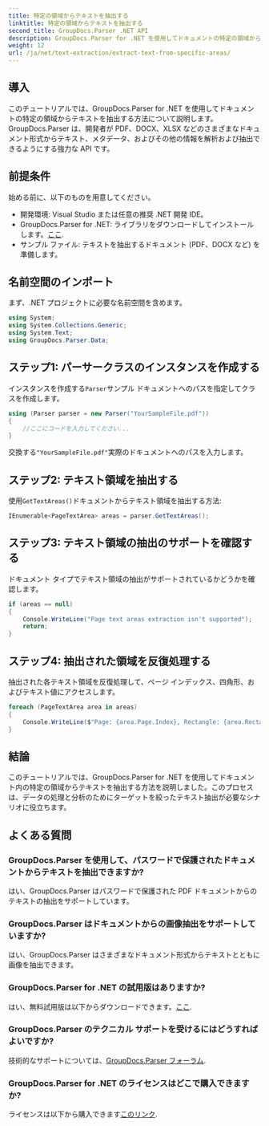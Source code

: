 ```yaml
---
title: 特定の領域からテキストを抽出する
linktitle: 特定の領域からテキストを抽出する
second_title: GroupDocs.Parser .NET API
description: GroupDocs.Parser for .NET を使用してドキュメントの特定の領域からテキストを抽出する方法を学びます。簡単なステップバイステップ ガイド。
weight: 12
url: /ja/net/text-extraction/extract-text-from-specific-areas/
---
```

## 導入
このチュートリアルでは、GroupDocs.Parser for .NET を使用してドキュメントの特定の領域からテキストを抽出する方法について説明します。GroupDocs.Parser は、開発者が PDF、DOCX、XLSX などのさまざまなドキュメント形式からテキスト、メタデータ、およびその他の情報を解析および抽出できるようにする強力な API です。
## 前提条件
始める前に、以下のものを用意してください。
- 開発環境: Visual Studio または任意の推奨 .NET 開発 IDE。
-  GroupDocs.Parser for .NET: ライブラリをダウンロードしてインストールします。[ここ](https://releases.groupdocs.com/parser/net/).
- サンプル ファイル: テキストを抽出するドキュメント (PDF、DOCX など) を準備します。

## 名前空間のインポート
まず、.NET プロジェクトに必要な名前空間を含めます。
```csharp
using System;
using System.Collections.Generic;
using System.Text;
using GroupDocs.Parser.Data;
```
## ステップ1: パーサークラスのインスタンスを作成する
インスタンスを作成する`Parser`サンプル ドキュメントへのパスを指定してクラスを作成します。
```csharp
using (Parser parser = new Parser("YourSampleFile.pdf"))
{
    //ここにコードを入力してください...
}
```
交換する`"YourSampleFile.pdf"`実際のドキュメントへのパスを入力します。
## ステップ2: テキスト領域を抽出する
使用`GetTextAreas()`ドキュメントからテキスト領域を抽出する方法:
```csharp
IEnumerable<PageTextArea> areas = parser.GetTextAreas();
```
## ステップ3: テキスト領域の抽出のサポートを確認する
ドキュメント タイプでテキスト領域の抽出がサポートされているかどうかを確認します。
```csharp
if (areas == null)
{
    Console.WriteLine("Page text areas extraction isn't supported");
    return;
}
```
## ステップ4: 抽出された領域を反復処理する
抽出された各テキスト領域を反復処理して、ページ インデックス、四角形、およびテキスト値にアクセスします。
```csharp
foreach (PageTextArea area in areas)
{
    Console.WriteLine($"Page: {area.Page.Index}, Rectangle: {area.Rectangle}, Text: {area.Text}");
}
```

## 結論
このチュートリアルでは、GroupDocs.Parser for .NET を使用してドキュメント内の特定の領域からテキストを抽出する方法を説明しました。このプロセスは、データの処理と分析のためにターゲットを絞ったテキスト抽出が必要なシナリオに役立ちます。

## よくある質問
### GroupDocs.Parser を使用して、パスワードで保護されたドキュメントからテキストを抽出できますか?
はい、GroupDocs.Parser はパスワードで保護された PDF ドキュメントからのテキストの抽出をサポートしています。
### GroupDocs.Parser はドキュメントからの画像抽出をサポートしていますか?
はい、GroupDocs.Parser はさまざまなドキュメント形式からテキストとともに画像を抽出できます。
### GroupDocs.Parser for .NET の試用版はありますか?
はい、無料試用版は以下からダウンロードできます。[ここ](https://releases.groupdocs.com/).
### GroupDocs.Parser のテクニカル サポートを受けるにはどうすればよいですか?
技術的なサポートについては、[GroupDocs.Parser フォーラム](https://forum.groupdocs.com/c/parser/17).
### GroupDocs.Parser for .NET のライセンスはどこで購入できますか?
ライセンスは以下から購入できます[このリンク](https://purchase.groupdocs.com/buy).